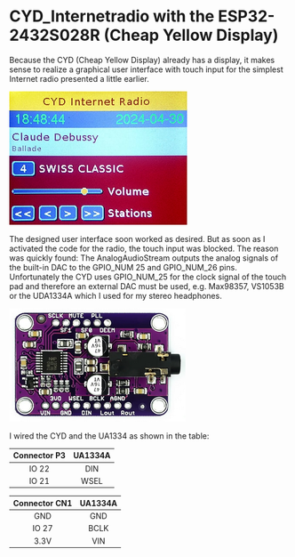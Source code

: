 # CYD_Internetradio with the ESP32-2432S028R (Cheap Yellow Display)
Because the CYD (Cheap Yellow Display) already has a display, it makes 
sense to realize a graphical user interface with touch input for the 
simplest Internet radio presented a little earlier.

![img1](images/CYD_RadioGui.png)

The designed user interface soon worked as desired. But as soon as I 
activated the code for the radio, the touch input was blocked. The reason 
was quickly found: The AnalogAudioStream outputs the analog signals of 
the built-in DAC to the GPIO_NUM 25 and GPIO_NUM_26 pins. Unfortunately 
the CYD uses GPIO_NUM_25 for the clock signal of the touch pad and 
therefore an external DAC must be used, e.g. Max98357, VS1053B or the 
UDA1334A which I used for my stereo headphones.

![img1](images/UA1334A.png)

I wired the CYD and the UA1334 as shown in the table:

| Connector P3 | UA1334A |
|:------------:|:-------:|
|    IO 22     | DIN     |
|    IO 21     | WSEL    |

| Connector CN1 | UA1334A |
|:-------------:|:-------:|
|    GND        | GND     |
|    IO 27      | BCLK    |
|    3.3V       | VIN     |
